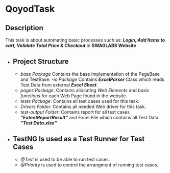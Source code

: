 # QoyodTask

## Description

  This task is about automating basic processes such as: **_Login, Add Items to cart, Validate Total Price & Checkout_** in **SWAGLABS Website**

- ## **Project Structure**

   - *base Package* Contains the base implementation of the PageBase and TestBase.
    -*io Package* Contains _**ExcelParser**_ Class which reads Test Data from external _**Excel Sheet**_.
    - _pages Package_: Contains allocating _Web Elements_ and _basic functions_ for each Web Page found in the website.
    - _tests Package_: Contains all test cases used for this task.
    - _Drivers Folder_: Contains all needed Web driver for this task.
    - _test-output Folder_: Contains report for all test cases **_"ExtentReportResult"_** and Excel File which contains all Test Data _**"Test Data.xlsx"**_
    
- ## **TestNG Is used as a Test Runner for Test Cases**

    - *@Test* is used to be able to run test cases.<br />
    - *@Priority* is used to control the arrangment of running test cases.

